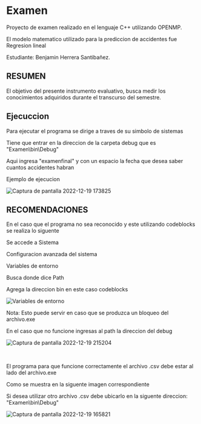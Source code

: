 # Examen
<p>Proyecto de examen realizado en el lenguaje C++ utilizando OPENMP.<br>
<p>El modelo matematico utilizado para la prediccion de accidentes fue Regresion lineal<br>
<p>Estudiante: Benjamin Herrera Santibañez.<br>

## RESUMEN
<p>El objetivo del presente instrumento evaluativo, busca medir los conocimientos adquiridos
durante el transcurso del semestre.<br>

## Ejecuccion
<p>Para ejecutar el programa se  dirige a traves de su simbolo de sistemas<br>
<p>Tiene que entrar en la direccion de la carpeta debug que es "Examen\bin\Debug"<br>
<p>Aqui ingresa "examenfinal" y con un espacio la fecha que desea saber cuantos accidentes habran<br>
<p>Ejemplo de ejecucion<br>

![Captura de pantalla 2022-12-19 173825](https://user-images.githubusercontent.com/83669795/208517012-4878c00a-5bc0-4ff2-83e7-919e6b162da3.png)

## RECOMENDACIONES
<p>En el caso que el programa no sea reconocido y este utilizando codeblocks se realiza lo siguente<br>
<p>Se accede a Sistema<br>
<p>Configuracion avanzada del sistema<br>
<p>Variables de entorno<br>
<p>Busca donde dice Path<br>
<p>Agrega la direccion bin en este caso codeblocks<br>

![Variables de entorno](https://user-images.githubusercontent.com/83669795/208512814-ebc22ad5-fe17-4993-baad-573f66b41970.png)
   
<p>Nota: Esto puede servir en caso que se produzca un bloqueo  del archivo.exe<br>
<p>En el caso que no funcione ingresas al path la direccion del debug<br>
   
![Captura de pantalla 2022-12-19 215204](https://user-images.githubusercontent.com/83669795/208556092-3d8b2fbc-da5a-444f-a5d6-055f3143a5e0.png)

<br>
<p>El programa para que funcione correctamente el archivo .csv debe estar al lado del archivo.exe<br>
<p>Como se muestra en la siguente imagen correspondiente<br>
<p>Si desea utilizar otro archivo .csv debe ubicarlo en la siguente direccion: "Examen\bin\Debug"<br>

![Captura de pantalla 2022-12-19 165821](https://user-images.githubusercontent.com/83669795/208515337-baf067a9-bfd8-47c1-bf66-c65e5ef97bb4.png)

